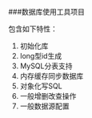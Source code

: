 ###数据库使用工具项目

包含如下特性：<br/>
1. 初始化库<br/>
2. long型id生成<br/>
3. MySQL分表支持<br/>
4. 内存缓存同步数据库<br/>
5. 对象化写SQL<br/>
6. 一般增删改查操作<br/>
7. 一般数据源配置<br/>
